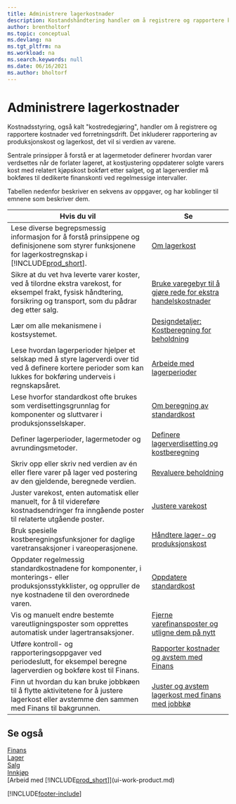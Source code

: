 ```yaml
---
title: Administrere lagerkostnader
description: Kostandshåndtering handler om å registrere og rapportere kostnader for forretningskostnader og omfatter rapportering av produksjonskost og lagerkost.
author: brentholtorf
ms.topic: conceptual
ms.devlang: na
ms.tgt_pltfrm: na
ms.workload: na
ms.search.keywords: null
ms.date: 06/16/2021
ms.author: bholtorf
---
```

# <a name="managing-inventory-costs"></a>Administrere lagerkostnader
Kostnadsstyring, også kalt "kostredegjøring", handler om å registrere og rapportere kostnader ved forretningsdrift. Det inkluderer rapportering av produksjonskost og lagerkost, det vil si verdien av varene.   

Sentrale prinsipper å forstå er at lagermetoder definerer hvordan varer verdsettes når de forlater lageret, at kostjustering oppdaterer solgte varers kost med relatert kjøpskost bokført etter salget, og at lagerverdier må bokføres til dedikerte finanskonti ved regelmessige intervaller.

Tabellen nedenfor beskriver en sekvens av oppgaver, og har koblinger til emnene som beskriver dem.

|**Hvis du vil**|**Se**|  
|------------|-------------|  
|Lese diverse begrepsmessig informasjon for å forstå prinsippene og definisjonene som styrer funksjonene for lagerkostregnskap i [!INCLUDE[prod_short](includes/prod_short.md)].|[Om lagerkost](finance-learn-about-costing.md)|  
|Sikre at du vet hva leverte varer koster, ved å tilordne ekstra varekost, for eksempel frakt, fysisk håndtering, forsikring og transport, som du pådrar deg etter salg.|[Bruke varegebyr til å gjøre rede for ekstra handelskostnader](payables-how-assign-item-charges.md)|
|Lær om alle mekanismene i kostsystemet.|[Designdetaljer: Kostberegning for beholdning](design-details-inventory-costing.md)|
|Lese hvordan lagerperioder hjelper et selskap med å styre lagerverdi over tid ved å definere kortere perioder som kan lukkes for bokføring underveis i regnskapsåret.|[Arbeide med lagerperioder](finance-how-to-work-with-inventory-periods.md)|
|Lese hvorfor standardkost ofte brukes som verdisettingsgrunnlag for komponenter og sluttvarer i produksjonsselskaper.|[Om beregning av standardkost](finance-about-calculating-standard-cost.md)|
|Definer lagerperioder, lagermetoder og avrundingsmetoder.|[Definere lagerverdisetting og kostberegning](finance-set-up-inventory-valuation-and-costing.md)|
|Skriv opp eller skriv ned verdien av én eller flere varer på lager ved postering av den gjeldende, beregnede verdien.|[Revaluere beholdning](inventory-how-revalue-inventory.md)|
|Juster varekost, enten automatisk eller manuelt, for å til videreføre kostnadsendringer fra inngående poster til relaterte utgående poster.|[Justere varekost](inventory-how-adjust-item-costs.md)|
|Bruk spesielle kostberegningsfunksjoner for daglige varetransaksjoner i vareoperasjonene.|[Håndtere lager- og produksjonskost](finance-handle-inventory-and-manufacturing-costs.md)|  
|Oppdater regelmessig standardkostnadene for komponenter, i monterings- eller produksjonsstykklister, og oppruller de nye kostnadene til den overordnede varen.|[Oppdatere standardkost](finance-how-to-update-standard-costs.md)|
|Vis og manuelt endre bestemte vareutligningsposter som opprettes automatisk under lagertransaksjoner.|[Fjerne varefinansposter og utligne dem på nytt](finance-how-to-remove-and-reapply-item-entries.md)|
|Utføre kontroll- og rapporteringsoppgaver ved periodeslutt, for eksempel beregne lagerverdien og bokføre kost til Finans.|[Rapporter kostnader og avstem med Finans](/dynamics365/business-central/finance-how-to-post-inventory-costs-to-the-general-ledger)|
|Finn ut hvordan du kan bruke jobbkøen til å flytte aktivitetene for å justere lagerkost eller avstemme den sammen med Finans til bakgrunnen.|[Juster og avstem lagerkost med finans med jobbkø](finance-manage-inventory-costs.md)|

## <a name="see-also"></a>Se også
 [Finans](finance.md)  
 [Lager](inventory-manage-inventory.md)   
 [Salg](sales-manage-sales.md)   
 [Innkjøp](purchasing-manage-purchasing.md)  
 [Arbeid med [!INCLUDE[prod_short](includes/prod_short.md)]](ui-work-product.md)


[!INCLUDE[footer-include](includes/footer-banner.md)]
